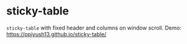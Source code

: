 # sticky-table

`sticky-table` with fixed header and columns on window scroll.
Demo: https://ppiyush13.github.io/sticky-table/
